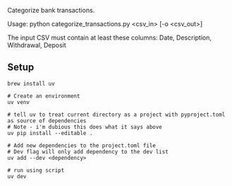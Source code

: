 Categorize bank transactions.

Usage:
    python categorize_transactions.py <csv_in> [-o <csv_out>]

The input CSV must contain at least these columns:
    Date, Description, Withdrawal, Deposit


## Setup

```
brew install uv

# Create an environment
uv venv

# tell uv to treat current directory as a project with pyproject.toml as source of dependencies
# Note - i'm dubious this does what it says above
uv pip install --editable . 

# Add new dependencies to the project.toml file
# Dev flag will only add dependency to the dev list
uv add --dev <dependency>

# run using script
uv dev
```